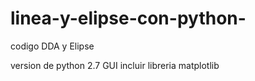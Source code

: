 # linea-y-elipse-con-python-
codigo  DDA  y Elipse

version de python 2.7
GUI incluir libreria  matplotlib
